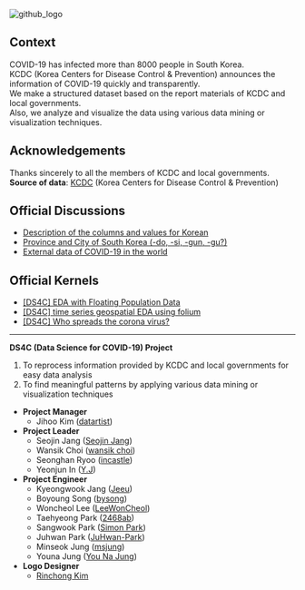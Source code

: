 ![github_logo](https://user-images.githubusercontent.com/50820635/77249285-51604280-6c83-11ea-901d-2e90d2979e69.png)

## Context
COVID-19 has infected more than 8000 people in South Korea.  
KCDC (Korea Centers for Disease Control & Prevention) announces the information of COVID-19 quickly and transparently.  
We make a structured dataset based on the report materials of KCDC and local governments.  
Also, we analyze and visualize the data using various data mining or visualization techniques.  

## Acknowledgements
Thanks sincerely to all the members of KCDC and local governments.  
**Source of data**: [KCDC](http://www.cdc.go.kr/) (Korea Centers for Disease Control & Prevention)

## Official Discussions
- [Description of the columns and values for Korean](https://www.kaggle.com/kimjihoo/coronavirusdataset/discussion/132753)
- [Province and City of South Korea (-do, -si, -gun, -gu?)](https://www.kaggle.com/kimjihoo/coronavirusdataset/discussion/132763)
- [External data of COVID-19 in the world](https://www.kaggle.com/kimjihoo/coronavirusdataset/discussion/133828)

## Official Kernels
- [[DS4C] EDA with Floating Population Data](https://www.kaggle.com/incastle/ds4c-eda-with-floating-population-data)
- [[DS4C] time series geospatial EDA using folium](https://www.kaggle.com/mbnb8317/ds4c-time-series-geospatial-eda-using-folium)
- [[DS4C] Who spreads the corona virus?](https://www.kaggle.com/incastle/ds4c-who-spreads-the-corona-virus)

***

**DS4C (Data Science for COVID-19) Project**
1. To reprocess information provided by KCDC and local governments for easy data analysis
2. To find meaningful patterns by applying various data mining or visualization techniques
- **Project Manager**
  - Jihoo Kim ([datartist](https://www.kaggle.com/kimjihoo))
- **Project Leader**
  - Seojin Jang ([Seojin Jang](https://www.kaggle.com/sarah5398))
  - Wansik Choi ([wansik choi](https://www.kaggle.com/wansook0316))
  - Seonghan Ryoo ([incastle](https://www.kaggle.com/incastle))
  - Yeonjun In ([Y.J](https://www.kaggle.com/mbnb8317))
- **Project Engineer**
  - Kyeongwook Jang ([Jeeu](https://www.kaggle.com/jeeudev))
  - Boyoung Song ([bysong](https://www.kaggle.com/bysong))
  - Woncheol Lee ([LeeWonCheol](https://www.kaggle.com/leewoncheol))
  - Taehyeong Park ([2468ab](https://www.kaggle.com/asdjfalksjdh))
  - Sangwook Park ([Simon Park](https://www.kaggle.com/kvmoke))
  - Juhwan Park ([JuHwan-Park](https://www.kaggle.com/parkjuhwan))
  - Minseok Jung ([msjung](https://www.kaggle.com/msjung))
  - Youna Jung ([You Na Jung](https://www.kaggle.com/younajung))
- **Logo Designer**
  - [Rinchong Kim](http://indesignlab.creatorlink.net)
